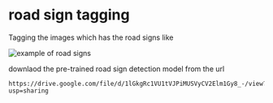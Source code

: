 # road sign tagging

Tagging the images which has the road signs like

![example of road signs](https://www.guide2dubai.com/Portals/0/Images/Living/Transportation/dubai-road-signs.jpg)


downlaod the pre-trained road sign detection model from the url 

```
https://drive.google.com/file/d/1lGkgRc1VU1tVJPiMUSVyCV2Elm1Gy8_-/view?usp=sharing
```
